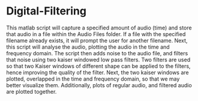 # Digital-Filtering
This matlab script will capture a specified amount of audio (time) and
store that audio in a file within the Audio Files folder. If a file with
the specified filename already exists, it will prompt the user for
another filename. Next, this script will analyse the audio, plotting the
audio in the time and frequency domain. The script then adds
noise to the audio file, and filters that noise using two kaiser windowed 
low pass filters. Two filters are used so that two Kaiser windows of 
different shape can be applied to the filters, hence improving the 
quality of the filter. Next, the two kaiser windows are plotted, 
overlapped in the time and frequency domain, so that we may better 
visualize them. Additionally, plots of regular audio, and filtered audio
are plotted together.
